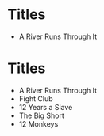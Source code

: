 # Titles

* A River Runs Through It
# Titles

* A River Runs Through It
* Fight Club
* 12 Years a Slave
* The Big Short
* 12 Monkeys
